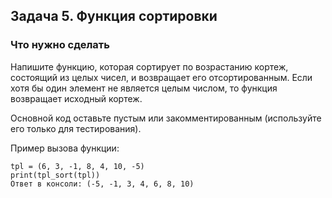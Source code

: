 ## Задача 5. Функция сортировки
### Что нужно сделать
Напишите функцию, которая сортирует по возрастанию кортеж, состоящий из целых чисел, и возвращает его отсортированным. Если хотя бы один элемент не является целым числом, то функция возвращает исходный кортеж.

Основной код оставьте пустым или закомментированным (используйте его только для тестирования).

Пример вызова функции:

```
tpl = (6, 3, -1, 8, 4, 10, -5)
print(tpl_sort(tpl))
Ответ в консоли: (-5, -1, 3, 4, 6, 8, 10)
```
